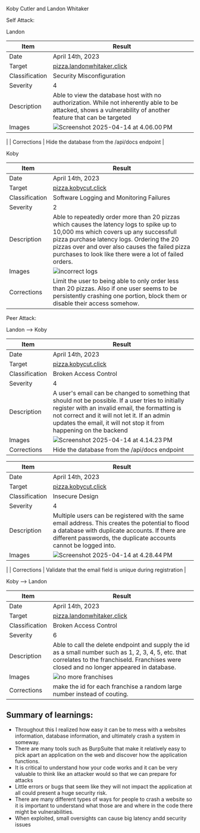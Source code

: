 Koby Cutler and Landon Whitaker

Self Attack:

Landon

| Item | Result |
| -------------- | --------------------------------------------------------------- |
| Date | April 14th, 2023 |
| Target | [pizza.landonwhitaker.click](http://pizza.kobycut.click) |
| Classification | Security Misconfiguration |
| Severity | 4 |
| Description | Able to view the database host with no authorization. While not inherently able to be attacked, shows a vulnerability of another feature that can be targeted |
| Images | ![Screenshot 2025-04-14 at 4.06.00 PM](https://hackmd.io/_uploads/SJmMqZs01l.png)
 |
| Corrections | Hide the database from the /api/docs endpoint |

Koby


| Item | Result |
| -------------- | --------------------------------------------------------------- |
| Date | April 14th, 2023 |
| Target | [pizza.kobycut.click](http://pizza.kobycut.click) |
| Classification | Software Logging and Monitoring Failures |
| Severity | 2 |
| Description | Able to repeatedly order more than 20 pizzas which causes the latency logs to spike up to 10,000 ms which covers up any successfull pizza purchase latency logs. Ordering the 20 pizzas over and over also causes the failed pizza purchases to look like there were a lot of failed orders. |
| Images | ![incorrect logs](../public/logs.png) |
| Corrections | Limit the user to being able to only order less than 20 pizzas. Also if one user seems to be persistently crashing one portion, block them or disable their access somehow. |

Peer Attack:

Landon --> Koby

| Item | Result |
| -------------- | --------------------------------------------------------------- |
| Date | April 14th, 2023 |
| Target | [pizza.kobycut.click](http://pizza.kobycut.click) |
| Classification | Broken Access Control |
| Severity | 4 |
| Description | A user's email can be changed to something that should not be possible. If a user tries to initially register with an invalid email, the formatting is not correct and it will not let it. If an admin updates the email, it will not stop it from happening on the backend |
| Images | ![Screenshot 2025-04-14 at 4.14.23 PM](https://hackmd.io/_uploads/r1xotWo01e.png) |
| Corrections | Hide the database from the /api/docs endpoint |

| Item | Result |
| -------------- | --------------------------------------------------------------- |
| Date | April 14th, 2023 |
| Target | [pizza.kobycut.click](http://pizza.kobycut.click) |
| Classification | Insecure Design |
| Severity | 4 |
| Description | Multiple users can be registered with the same email address. This creates the potential to flood a database with duplicate accounts. If there are different passwords, the duplicate accounts cannot be logged into. |
| Images | ![Screenshot 2025-04-14 at 4.28.44 PM](https://hackmd.io/_uploads/HJmV2-oC1l.png)
 |
| Corrections | Validate that the email field is unique during registration |

Koby --> Landon

| Item           | Result                                                                                                                                                                                          |
| -------------- | ----------------------------------------------------------------------------------------------------------------------------------------------------------------------------------------------- |
| Date           | April 14th, 2023                                                                                                                                                                                |
| Target         | [pizza.landonwhitaker.click](http://pizza.landonwhitaker.click)                                                                                                                                 |
| Classification | Broken Access Control                                                                                                                                                                           |
| Severity       | 6                                                                                                                                                                                               |
| Description    | Able to call the delete endpoint and supply the id as a small number such as 1, 2, 3, 4, 5, etc. that correlates to the franchiseId. Franchises were closed and no longer appeared in database. |
| Images         | ![no more franchises](../public/crashed.png)                                                                                                                                                    |
| Corrections    | make the id for each franchise a random large number instead of couting.                                                                                                                        |


Summary of learnings:
-
- Throughout this I realized how easy it can be to mess with a websites information, database information, and ultimately crash a system in someway.
- There are many tools such as BurpSuite that make it relatively easy to pick apart an application on the web and discover how the application functions.
- It is critical to understand how your code works and it can be very valuable to think like an attacker would so that we can prepare for attacks
- Little errors or bugs that seem like they will not impact the application at all could present a huge security risk.
- There are many different types of ways for people to crash a website so it is important to understand what those are and where in the code there might be vulnerabilities.
- When exploited, small oversights can cause big latency andd security issues
